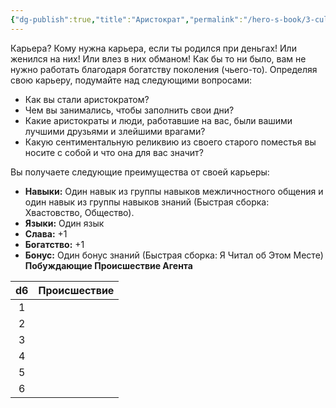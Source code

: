 ```yaml
---
{"dg-publish":true,"title":"Аристократ","permalink":"/hero-s-book/3-culture-and-career/careers/aristocrat/","dgPassFrontmatter":true}
---
```


Карьера? Кому нужна карьера, если ты родился при деньгах! Или женился на них! Или влез в них обманом! Как бы то ни было, вам не нужно работать благодаря богатству поколения (чьего-то). Определяя свою карьеру, подумайте над следующими вопросами:

- Как вы стали аристократом?
- Чем вы занимались, чтобы заполнить свои дни?
- Какие аристократы и люди, работавшие на вас, были вашими лучшими друзьями и злейшими врагами?
- Какую сентиментальную реликвию из своего старого поместья вы носите с собой и что она для вас значит?

Вы получаете следующие преимущества от своей карьеры:

- **Навыки:** Один навык из группы навыков межличностного общения и один навык из группы навыков знаний (Быстрая сборка: Хвастовство, Общество).
- **Языки:** Один язык
- **Слава:** +1
- **Богатство:** +1
- **Бонус:** Один бонус знаний (Быстрая сборка: Я Читал об Этом Месте)
**Побуждающие Происшествие Агента**

| d6  | Происшествие |
| :-: | ------------ |
|  1  |              |
|  2  |              |
|  3  |              |
|  4  |              |
|  5  |              |
|  6  |              |
